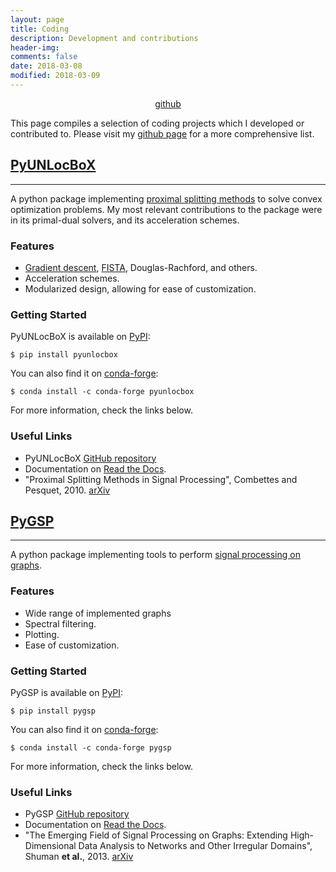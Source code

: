 ```yaml
---
layout: page
title: Coding
description: Development and contributions
header-img:
comments: false
date: 2018-03-08
modified: 2018-03-09
---
```


<div markdown="0" style="text-align: center">
    <a href="https://github.com/rodrigo-pena" class="btn btn-info">github</a>
</div>

This page compiles a selection of coding projects which I developed or contributed to. Please visit my [github page](https://github.com/rodrigo-pena) for a more comprehensive list.

## [PyUNLocBoX](https://github.com/epfl-lts2/pyunlocbox)
-----

A python package implementing [proximal splitting methods](https://en.wikipedia.org/wiki/Proximal_gradient_method) to solve convex optimization problems. My most relevant contributions to the package were in its primal-dual solvers, and its acceleration schemes.

### Features

* [Gradient descent](https://en.wikipedia.org/wiki/Gradient_descent), [FISTA](https://people.rennes.inria.fr/Cedric.Herzet/Cedric.Herzet/Sparse_Seminar/Entrees/2012/11/12_A_Fast_Iterative_Shrinkage-Thresholding_Algorithmfor_Linear_Inverse_Problems_(A._Beck,_M._Teboulle)_files/Breck_2009.pdf), Douglas-Rachford, and others.
* Acceleration schemes.
* Modularized design, allowing for ease of customization.

### Getting Started

PyUNLocBoX is available on [PyPI](https://pypi.python.org/pypi/pyunlocbox):

    $ pip install pyunlocbox

You can also find it on [conda-forge](https://github.com/conda-forge/pyunlocbox-feedstock):

    $ conda install -c conda-forge pyunlocbox

For more information, check the links below.

### Useful Links

* PyUNLocBoX [GitHub repository](https://github.com/epfl-lts2/pyunlocbox)
* Documentation on [Read the Docs](https://pyunlocbox.readthedocs.io/en/stable/).
* "Proximal Splitting Methods in Signal Processing", Combettes and Pesquet, 2010. [arXiv](https://arxiv.org/abs/0912.3522)


## [PyGSP](https://github.com/epfl-lts2/pygsp)
-----

A python package implementing tools to perform [signal processing on graphs](https://arxiv.org/abs/1211.0053).

### Features

* Wide range of implemented graphs
* Spectral filtering.
* Plotting.
* Ease of customization.

### Getting Started

PyGSP is available on [PyPI](https://pypi.python.org/pypi/PyGSP):

    $ pip install pygsp

You can also find it on [conda-forge](https://github.com/conda-forge/pygsp-feedstock):

    $ conda install -c conda-forge pygsp

For more information, check the links below.

### Useful Links

* PyGSP [GitHub repository](https://github.com/epfl-lts2/pygsp)
* Documentation on [Read the Docs](https://pygsp.readthedocs.io/).
* "The Emerging Field of Signal Processing on Graphs: Extending High-Dimensional Data Analysis to Networks and Other Irregular Domains", Shuman **et al.**, 2013. [arXiv](https://arxiv.org/abs/1211.0053)
